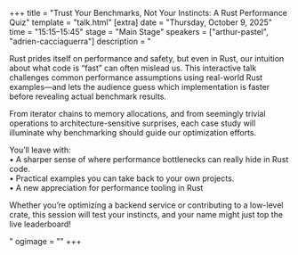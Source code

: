 +++
title = "Trust Your Benchmarks, Not Your Instincts: A Rust Performance Quiz"
template = "talk.html"
[extra]
  date = "Thursday, October 9, 2025"
  time = "15:15–15:45"
  stage = "Main Stage"
  speakers = ["arthur-pastel", "adrien-cacciaguerra"]
  description = "<p>Rust prides itself on performance and safety, but even in Rust, our intuition about what code is “fast” can often mislead us. This interactive talk challenges common performance assumptions using real-world Rust examples—and lets the audience guess which implementation is faster before revealing actual benchmark results.</p><p>From iterator chains to memory allocations, and from seemingly trivial operations to architecture-sensitive surprises, each case study will illuminate why benchmarking should guide our optimization efforts.</p><p>You’ll leave with:<br/>• A sharper sense of where performance bottlenecks can really hide in Rust code.<br/>• Practical examples you can take back to your own projects.<br/>• A new appreciation for performance tooling in Rust</p><p>Whether you’re optimizing a backend service or contributing to a low-level crate, this session will test your instincts, and your name might just top the live leaderboard!</p>"
  ogimage = ""
+++
